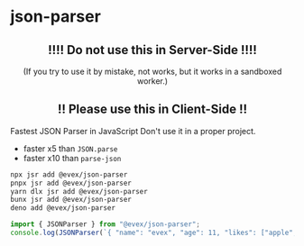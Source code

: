 # json-parser

<center>
  <h2>‼‼ Do not use this in Server-Side ‼‼</h2>
  <p>(If you try to use it by mistake, not works, but it works in a sandboxed worker.)</p>
</center>
<center>
  <h2>‼ Please use this in Client-Side ‼</h2>
</center>

Fastest JSON Parser in JavaScript
Don't use it in a proper project.

- faster x5 than `JSON.parse`
- faster x10 than `parse-json`

```bash
npx jsr add @evex/json-parser
pnpx jsr add @evex/json-parser
yarn dlx jsr add @evex/json-parser
bunx jsr add @evex/json-parser
deno add @evex/json-parser
```

```ts
import { JSONParser } from "@evex/json-parser";
console.log(JSONParser(`{ "name": "evex", "age": 11, "likes": ["apple", "banana"], "isMan": true }`));
```
